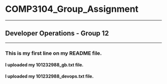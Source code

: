 # COMP3104_Group_Assignment

---

## Developer Operations - Group 12

---

### This is my first line on my README file.

#### I uploaded my 101232988_gb.txt file.

#### I uploaded my 101232988_devops.txt file.
